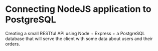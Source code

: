 # Connecting NodeJS application to PostgreSQL

Creating a small RESTful API using Node + Express + a PostgreSQL database that will serve the client with some data about users and their orders.


